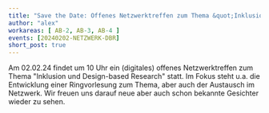 ```yaml
---
title: "Save the Date: Offenes Netzwerktreffen zum Thema &quot;Inklusion und Design-based Research&quot;"
author: "alex"
workareas: [ AB-2, AB-3, AB-4 ]
events: [20240202-NETZWERK-DBR]
short_post: true
---
```


Am 02.02.24 findet um 10 Uhr ein (digitales) offenes Netzwerktreffen zum Thema "Inklusion und Design-based Research" statt. Im Fokus steht u.a. die Entwicklung einer Ringvorlesung zum Thema, aber auch der Austausch im Netzwerk. Wir freuen uns darauf neue aber auch schon bekannte Gesichter wieder zu sehen. 
